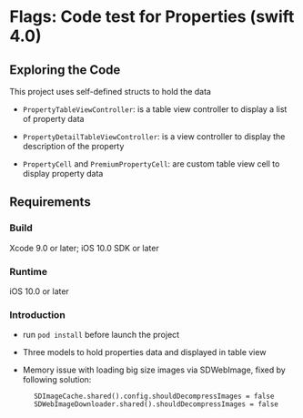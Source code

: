 # Flags: Code test for Properties (swift 4.0)

## Exploring the Code

This project uses self-defined structs to hold the data

- `PropertyTableViewController`: is a table view controller to display a list of property data
- `PropertyDetailTableViewController`: is a view controller to display the description of the property

- `PropertyCell` and `PremiumPropertyCell`: are custom table view cell to display property data 
 
## Requirements
 
### Build
 
Xcode 9.0 or later; iOS 10.0 SDK or later
 
### Runtime
 
iOS 10.0 or later
 
### Introduction

- run `pod install` before launch the project

- Three models to hold properties data and displayed in table view

- Memory issue with loading big size images via SDWebImage, fixed by following solution:
```
      SDImageCache.shared().config.shouldDecompressImages = false
      SDWebImageDownloader.shared().shouldDecompressImages = false
```

